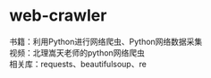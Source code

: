 # web-crawler
书籍：利用Python进行网络爬虫、Python网络数据采集  
视频：北理嵩天老师的python网络爬虫  
相关库：requests、beautifulsoup、re
